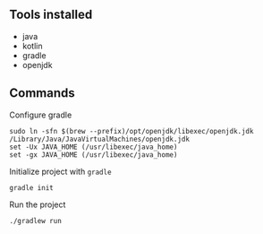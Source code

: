 ## Tools installed

-   java
-   kotlin
-   gradle
-   openjdk

## Commands

Configure gradle

```fish
sudo ln -sfn $(brew --prefix)/opt/openjdk/libexec/openjdk.jdk /Library/Java/JavaVirtualMachines/openjdk.jdk
set -Ux JAVA_HOME (/usr/libexec/java_home)
set -gx JAVA_HOME (/usr/libexec/java_home)
```

Initialize project with `gradle`

```fish
gradle init
```

Run the project

```fish
./gradlew run
```
